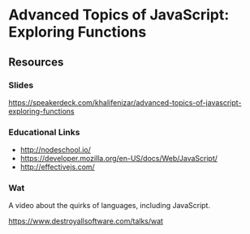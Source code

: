 Advanced Topics of JavaScript: Exploring Functions
==================================================

Resources
---------

### Slides ###

https://speakerdeck.com/khalifenizar/advanced-topics-of-javascript-exploring-functions


### Educational Links ###

- http://nodeschool.io/
- https://developer.mozilla.org/en-US/docs/Web/JavaScript/
- http://effectivejs.com/


### Wat ###

A video about the quirks of languages, including JavaScript.

https://www.destroyallsoftware.com/talks/wat
